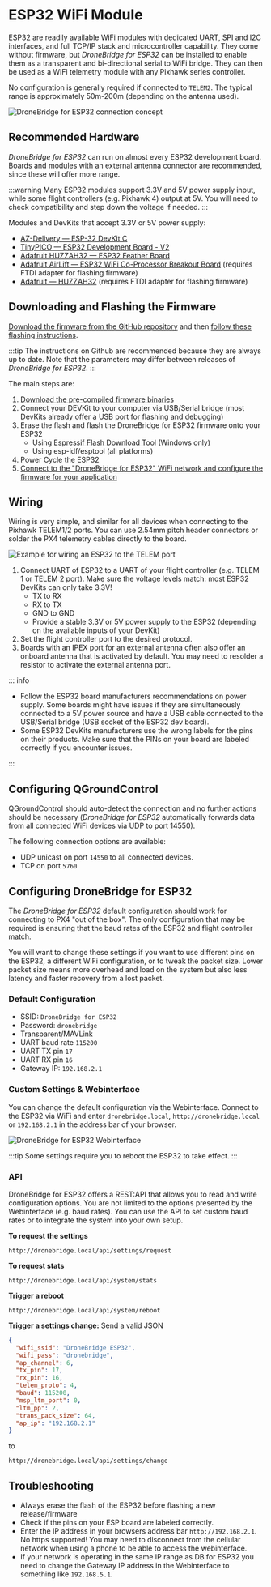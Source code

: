 # ESP32 WiFi Module

ESP32 are readily available WiFi modules with dedicated UART, SPI and I2C interfaces, and full TCP/IP stack and microcontroller capability. They come without firmware, but _DroneBridge for ESP32_ can be installed to enable them as a transparent and bi-directional serial to WiFi bridge. They can then be used as a WiFi telemetry module with any Pixhawk series controller.

No configuration is generally required if connected to `TELEM2`. The typical range is approximately 50m-200m (depending on the antenna used).

![DroneBridge for ESP32 connection concept](../../assets/peripherals/telemetry/esp32/db_ESP32_setup.png)

## Recommended Hardware

_DroneBridge for ESP32_ can run on almost every ESP32 development board. Boards and modules with an external antenna connector are recommended, since these will offer more range.

:::warning
Many ESP32 modules support 3.3V and 5V power supply input, while some flight controllers (e.g. Pixhawk 4) output at 5V.
You will need to check compatibility and step down the voltage if needed.
:::

Modules and DevKits that accept 3.3V or 5V power supply:

- [AZ-Delivery — ESP-32 DevKit C](https://www.az-delivery.de/en/products/esp-32-dev-kit-c-v4)
- [TinyPICO — ESP32 Development Board - V2](https://www.adafruit.com/product/4335)
- [Adafruit HUZZAH32 — ESP32 Feather Board](https://www.adafruit.com/product/3405)
- [Adafruit AirLift — ESP32 WiFi Co-Processor Breakout Board](https://www.adafruit.com/product/4201) (requires FTDI adapter for flashing firmware)
- [Adafruit — HUZZAH32](https://www.adafruit.com/product/4172) (requires FTDI adapter for flashing firmware)

## Downloading and Flashing the Firmware

[Download the firmware from the GitHub repository](https://github.com/DroneBridge/ESP32/releases) and then [follow these flashing instructions](https://github.com/DroneBridge/ESP32#installationflashing-using-precompiled-binaries).

:::tip
The instructions on Github are recommended because they are always up to date. Note that the parameters may differ between releases of _DroneBridge for ESP32_.
:::

The main steps are:

1. [Download the pre-compiled firmware binaries](https://github.com/DroneBridge/ESP32/releases)
1. Connect your DEVKit to your computer via USB/Serial bridge (most DevKits already offer a USB port for flashing and debugging)
1. Erase the flash and flash the DroneBridge for ESP32 firmware onto your ESP32
   - Using [Espressif Flash Download Tool](https://www.espressif.com/en/support/download/other-tools) (Windows only)
   - Using esp-idf/esptool (all platforms)
1. Power Cycle the ESP32
1. [Connect to the "DroneBridge for ESP32" WiFi network and configure the firmware for your application](#configuring-dronebridge-for-esp32)

## Wiring

Wiring is very simple, and similar for all devices when connecting to the Pixhawk TELEM1/2 ports. You can use 2.54mm pitch header connectors or solder the PX4 telemetry cables directly to the board.

![Example for wiring an ESP32 to the TELEM port](../../assets/peripherals/telemetry/esp32/pixhawk_wiring.png)

1. Connect UART of ESP32 to a UART of your flight controller (e.g. TELEM 1 or TELEM 2 port). Make sure the voltage levels match: most ESP32 DevKits can only take 3.3V!
   - TX to RX
   - RX to TX
   - GND to GND
   - Provide a stable 3.3V or 5V power supply to the ESP32 (depending on the available inputs of your DevKit)
1. Set the flight controller port to the desired protocol.
1. Boards with an IPEX port for an external antenna often also offer an onboard antenna that is activated by default. You may need to resolder a resistor to activate the external antenna port.

::: info

- Follow the ESP32 board manufacturers recommendations on power supply. Some boards might have issues if they are simultaneously connected to a 5V power source and have a USB cable connected to the USB/Serial bridge (USB socket of the ESP32 dev board).
- Some ESP32 DevKits manufacturers use the wrong labels for the pins on their products. Make sure that the PINs on your board are labeled correctly if you encounter issues.

:::

## Configuring QGroundControl

QGroundControl should auto-detect the connection and no further actions should be necessary (_DroneBridge for ESP32_ automatically forwards data from all connected WiFi devices via UDP to port 14550).

The following connection options are available:

- UDP unicast on port `14550` to all connected devices.
- TCP on port `5760`

## Configuring DroneBridge for ESP32

The _DroneBridge for ESP32_ default configuration should work for connecting to PX4 "out of the box". The only configuration that may be required is ensuring that the baud rates of the ESP32 and flight controller match.

You will want to change these settings if you want to use different pins on the ESP32, a different WiFi configuration, or to tweak the packet size. Lower packet size means more overhead and load on the system but also less latency and faster recovery from a lost packet.

### Default Configuration

- SSID: `DroneBridge for ESP32`
- Password: `dronebridge`
- Transparent/MAVLink
- UART baud rate `115200`
- UART TX pin `17`
- UART RX pin `16`
- Gateway IP: `192.168.2.1`

### Custom Settings & Webinterface

You can change the default configuration via the Webinterface. Connect to the ESP32 via WiFi and enter `dronebridge.local`, `http://dronebridge.local` or `192.168.2.1` in the address bar of your browser.

![DroneBridge for ESP32 Webinterface](../../assets/peripherals/telemetry/esp32/dbesp32_webinterface.png)

:::tip
Some settings require you to reboot the ESP32 to take effect.
:::

### API

DroneBridge for ESP32 offers a REST:API that allows you to read and write configuration options. You are not limited to the options presented by the Webinterface (e.g. baud rates). You can use the API to set custom baud rates or to integrate the system into your own setup.

**To request the settings**

```http request
http://dronebridge.local/api/settings/request
```

**To request stats**

```http request
http://dronebridge.local/api/system/stats
```

**Trigger a reboot**

```http request
http://dronebridge.local/api/system/reboot
```

**Trigger a settings change:** Send a valid JSON

```json
{
  "wifi_ssid": "DroneBridge ESP32",
  "wifi_pass": "dronebridge",
  "ap_channel": 6,
  "tx_pin": 17,
  "rx_pin": 16,
  "telem_proto": 4,
  "baud": 115200,
  "msp_ltm_port": 0,
  "ltm_pp": 2,
  "trans_pack_size": 64,
  "ap_ip": "192.168.2.1"
}
```

to

```http request
http://dronebridge.local/api/settings/change
```

## Troubleshooting

- Always erase the flash of the ESP32 before flashing a new release/firmware
- Check if the pins on your ESP board are labeled correctly.
- Enter the IP address in your browsers address bar `http://192.168.2.1`. No https supported! You may need to disconnect from the cellular network when using a phone to be able to access the webinterface.
- If your network is operating in the same IP range as DB for ESP32 you need to change the Gateway IP address in the Webinterface to something like `192.168.5.1`.
